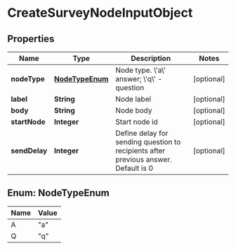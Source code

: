 
# CreateSurveyNodeInputObject

## Properties
Name | Type | Description | Notes
------------ | ------------- | ------------- | -------------
**nodeType** | [**NodeTypeEnum**](#NodeTypeEnum) | Node type. \\&#39;a\\&#39; answer; \\&#39;q\\&#39; - question |  [optional]
**label** | **String** | Node label |  [optional]
**body** | **String** | Node body |  [optional]
**startNode** | **Integer** | Start node id |  [optional]
**sendDelay** | **Integer** | Define delay for sending question to recipients after previous answer. Default is 0 |  [optional]


<a name="NodeTypeEnum"></a>
## Enum: NodeTypeEnum
Name | Value
---- | -----
A | &quot;a&quot;
Q | &quot;q&quot;



